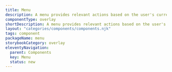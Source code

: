 ```yaml
---
title: Menu
description: A menu provides relevant actions based on the user's current selection, enhancing usability by offering quick access to necessary options and reducing cognitive load.
componentType: overlay
shortDescription: A menu provides relevant actions based on the user's current selection, enhancing usability by offering quick access to necessary options and reducing cognitive load.
layout: "categories/components/components.njk"
tags: component
packageName: menu
storybookCategory: overlay
eleventyNavigation:
  parent: Components
  key: Menu
  status: new
---
```

